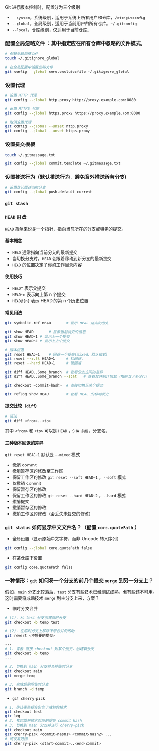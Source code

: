 Git 进行版本控制时，配置分为三个级别
- `--system`，系统级别，适用于系统上所有用户和仓库，`/etc/gitconfig`
- `--global`，全局级别，适用于当前用户的所有仓库。`~/.gitconfig`
- `--local`，仓库级别，仅适用于当前仓库。

### 配置全局忽略文件 ：其中指定应在所有仓库中忽略的文件模式。
```bash
# 创建全局忽略文件
touch ~/.gitignore_global

# 在全局配置中设置忽略文件
git config --global core.excludesfile ~/.gitignore_global
```

### 设置代理
```bash
# 设置 HTTP 代理
git config --global http.proxy http://proxy.example.com:8080

# 设置 HTTPS 代理
git config --global https.proxy https://proxy.example.com:8080

# 取消设置代理
git config --global --unset http.proxy
git config --global --unset https.proxy
```

### 设置提交模板
```bash
touch ~/.gitmessage.txt

git config --global commit.template ~/.gitmessage.txt
```

### 设置推送行为（默认推送行为，避免意外推送所有分支）
```bash
# 设置默认推送当前分支
git config --global push.default current
```

### `git stash`


### `HEAD` 用法
`HEAD` 简单来说是一个指针，指向当前所在的分支或特定的提交。
#### 基本概念
- `HEAD` 通常指向当前分支的最新提交
- 当切换分支时，`HEAD` 会跟着移动到新分支的最新提交
- `HEAD` 的位置决定了你的工作目录内容
#### 使用技巧
- `HEAD^` 表示父提交
- `HEAD~n` 表示向上第 n 个提交
- `HEAD@{n}` 表示 HEAD 的第 n 个历史位置
#### 常见用法
```bash
git symbolic-ref HEAD		# 显示 HEAD 指向的分支

git show HEAD		# 显示当前提交的信息
git show HEAD~1	# 显示上一个提交
git show HEAD~2	# 显示上上个提交

# 版本回退
git reset HEAD~1	# 回退一个提交(mixed，默认模式)
git reset --soft HEAD~1		# 软回退，
git reset --hard HEAD~1		# 硬回退

git diff HEAD..Some_branch	# 查看分支之间的差异
git diff HEAD..Some_branch --stat	# 查看文件统计信息（增删改了多少行）

git checkout <commit-hash>	# 直接切换至某个提交

git reflog show HEAD		# 查看 HEAD 的移动历史
```
#### 提交比较（`diff`）
```bash
# 语法
git diff <from>..<to>
```
其中 `<from>` 和 `<to>` 可以是 `HEAD` ，`SHA 前缀`，分支名。

#### 三种版本回退的差异
`git reset HEAD~1` 默认是 `--mixed` 模式
- 撤销 commit
- 撤销暂存区的修改至工作区
- 保留工作区的修改
`git reset --soft HEAD~1` ，`--soft` 模式
- 仅撤销 commit
- 保留暂存区的修改
- 保留工作区的修改
`git reset --hard HEAD~2` ，`--hard` 模式
- 撤销提交
- 撤销暂存区的修改
- 撤销工作区的修改（会丢失未提交的修改）

### `git status` 如何显示中文文件名？（配置 `core.quotePath` ）
- 全局设置（显示原始中文字符，而非 Unicode 转义序列）
```bash
git config --global core.quotePath false
```
- 在某仓库下设置
```bash
git config core.quotePath false
```

###  一种情形：`git` 如何将一个分支的前几个提交 `merge` 到另一分支上？
假如，`main` 分支比较落后，`test` 分支有些技术已经测试成熟，但有些还不可用。这时需要将成熟技术 `merge` 到主分支上来，方案？
- 临时分支合并
```bash
# (1). 从 test 分支创建临时分支
git checkout -b temp test

# (2). 在临时分支上移除不想合并的改动
git revert <不想要的提交>

---
# 1. 或者 直接 checkout 到某个提交，创建新分支
git checkout -b temp
---

# 2. 切换到 main 分支并合并临时分支
git checkout main
git merge temp

# 3. 完成后删除临时分支
git branch -d temp
```

- `git cherry-pick`
```bash
# 1. 确认哪些提交包含了成熟的技术
git checkout test
git log
# 2. 找到成熟技术对应的提交 commit hash
# 3. 切换到 main 分支并进行 cherry-pick
git checkout main
git cherry-pick <commit-hash1> <commit-hash2> ...
# 或使用范围
git cherry-pick <start-commit>..<end-commit>
```